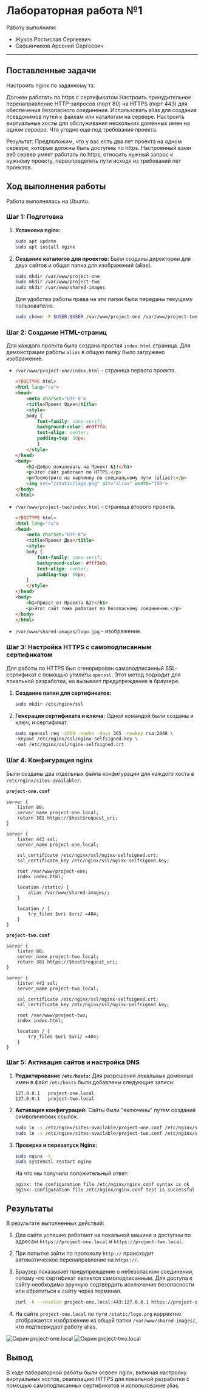 # Лабораторная работа №1

Работу выполнили:

* Жуков Ростислав Сергеевич
* Сафьянчиков Арсений Сергеевич

---

## Поставленные задачи

Настроить nginx по заданному тз:

Должен работать по https c сертификатом
Настроить принудительное перенаправление HTTP-запросов (порт 80) на HTTPS (порт 443) для обеспечения безопасного соединения.
Использовать alias для создания псевдонимов путей к файлам или каталогам на сервере.
Настроить виртуальные хосты для обслуживания нескольких доменных имен на одном сервере.
Что угодно еще под требования проекта.

Результат: Предположим, что у вас есть два пет проекта на одном сервере, которые должны быть доступны по https. Настроенный вами веб сервер умеет работать по https, относить нужный запрос к нужному проекту, переопределять пути исходя из требований пет проектов.


## Ход выполнения работы

Работа выполнялась на Ubuntu.

### Шаг 1: Подготовка

1.  **Установка nginx:**
    ```bash
    sudo apt update
    sudo apt install nginx
    ```

2.  **Создание каталогов для проектов:**
    Были созданы директории для двух сайтов и общая папка для изображений (alias).
    ```bash
    sudo mkdir /var/www/project-one
    sudo mkdir /var/www/project-two
    sudo mkdir /var/www/shared-images
    ```
    Для удобства работы права на эти папки были переданы текущему пользователю.
    ```bash
    sudo chown -R $USER:$USER /var/www/project-one /var/www/project-two /var/www/shared-images
    ```

### Шаг 2: Создание HTML-страниц

Для каждого проекта была создана простая `index.html` страница. Для демонстрации работы `alias` в общую папку было загружено изображение.

*   `/var/www/project-one/index.html` - страница первого проекта.
    ```html
    <!DOCTYPE html>
    <html lang="ru">
    <head>
        <meta charset="UTF-8">
        <title>Проект Один</title>
        <style>
        body { 
            font-family: sans-serif;
            background-color: #e0f7fa; 
            text-align: center; 
            padding-top: 50px; 
            }
        </style>
    </head>
    <body>
        <h1>Добро пожаловать на Проект №1!</h1>
        <p>Этот сайт работает по HTTPS.</p>
        <p>Посмотрите на картинку по специальному пути (alias):</p>
        <img src="/static/logo.png" alt="alias" width="150">
    </body>
    </html>
    ```
*   `/var/www/project-two/index.html` - страница второго проекта.
    ```html
    <!DOCTYPE html>
    <html lang="ru">
    <head>
        <meta charset="UTF-8">
        <title>Проект Два</title>
        <style>
        body { 
            font-family: sans-serif;
            background-color: #fff3e0; 
            text-align: center; 
            padding-top: 50px; 
        }
        </style>
    </head>
    <body>
        <h1>Привет от Проекта №2!</h1>
        <p>Этот сайт тоже работает по безопасному соединению.</p>
    </body>
    </html>
    ```
*   `/var/www/shared-images/logo.jpg` - изображение.

### Шаг 3: Настройка HTTPS с самоподписанным сертификатом

Для работы по HTTPS был сгенерирован самоподписанный SSL-сертификат с помощью утилиты `openssl`. Этот метод подходит для локальной разработки, но вызывает предупреждение в браузере.

1.  **Создание папки для сертификатов:**
    ```bash
    sudo mkdir /etc/nginx/ssl
    ```

2.  **Генерация сертификата и ключа:**
    Одной командой были созданы и ключ, и сертификат.
    ```bash
    sudo openssl req -x509 -nodes -days 365 -newkey rsa:2048 \
    -keyout /etc/nginx/ssl/nginx-selfsigned.key \
    -out /etc/nginx/ssl/nginx-selfsigned.crt
    ```

### Шаг 4: Конфигурация nginx

Были созданы два отдельных файла конфигурации для каждого хоста в `/etc/nginx/sites-available/`.

**`project-one.conf`**
```nginx
server {
    listen 80;
    server_name project-one.local;
    return 301 https://$host$request_uri;
}

server {
    listen 443 ssl;
    server_name project-one.local;

    ssl_certificate /etc/nginx/ssl/nginx-selfsigned.crt;
    ssl_certificate_key /etc/nginx/ssl/nginx-selfsigned.key;

    root /var/www/project-one;
    index index.html;

    location /static/ {
        alias /var/www/shared-images/;
    }

    location / {
        try_files $uri $uri/ =404;
    }
}
```

**`project-two.conf`**
```nginx
server {
    listen 80;
    server_name project-two.local;
    return 301 https://$host$request_uri;
}

server {
    listen 443 ssl;
    server_name project-two.local;

    ssl_certificate /etc/nginx/ssl/nginx-selfsigned.crt;
    ssl_certificate_key /etc/nginx/ssl/nginx-selfsigned.key;

    root /var/www/project-two;
    index index.html;

    location / {
        try_files $uri $uri/ =404;
    }
}
```

### Шаг 5: Активация сайтов и настройка DNS

1.  **Редактирование `/etc/hosts`:**
    Для разрешения локальных доменных имен в файл `/etc/hosts` были добавлены следующие записи:
    ```
    127.0.0.1   project-one.local
    127.0.0.1   project-two.local
    ```

2.  **Активация конфигураций:**
    Сайты были "включены" путем создания символических ссылок.
    ```bash
    sudo ln -s /etc/nginx/sites-available/project-one.conf /etc/nginx/sites-enabled/
    sudo ln -s /etc/nginx/sites-available/project-two.conf /etc/nginx/sites-enabled/
    ```

3.  **Проверка и перезапуск Nginx:**
    ```bash
    sudo nginx -t
    sudo systemctl restart nginx
    ```

    На что мы получили положительный ответ:
    ```
    nginx: the configuration file /etc/nginx/nginx.conf syntax is ok
    nginx: configuration file /etc/nginx/nginx.conf test is successful
    ```

## Результаты

В результате выполненных действий:
1.  Два сайта успешно работают на локальной машине и доступны по адресам `https://project-one.local` и `https://project-two.local`.

2.  При попытке зайти по протоколу `http://` происходит автоматическое перенаправление на `https://`.
3.  Браузер показывает предупреждение о небезопасном соединении, потому что сертификат является самоподписанным. Для доступа к сайту необходимо вручную подтвердить исключение безопасности или обратиться к сайту через терминал.
    ```bash
    curl -k --resolve project-one.local:443:127.0.0.1 https://project-one.local
    ```
4.  На сайте `project-one.local` по пути `/static/logo.png` корректно отображается изображение из общей папки `/var/www/shared-images/`, что подтверждает работу alias.

![Скрин project-one.local](img/project-one.png)
![Скрин project-two.local](img/project-two.png)

## Вывод

В ходе лабораторной работы были освоен nginx, включая настройку виртуальных хостов, реализацию HTTPS для локальной разработки с помощью самоподписанных сертификатов и использование alias. 